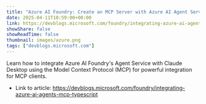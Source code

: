 ```yaml
---
title: "Azure AI Foundry: Create an MCP Server with Azure AI Agent Service (TypeScript Edition)"
date: 2025-04-11T18:59:00+00:00
link: https://devblogs.microsoft.com/foundry/integrating-azure-ai-agents-mcp-typescript
showShare: false
showReadTime: false
thumbnail: images/azure.png
tags: ["devblogs.microsoft.com"]
---
```

Learn how to integrate Azure AI Foundry's Agent Service with Claude Desktop using the Model Context Protocol (MCP) for powerful integration for MCP clients.

- Link to article: https://devblogs.microsoft.com/foundry/integrating-azure-ai-agents-mcp-typescript
